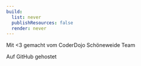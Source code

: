 ```yaml
---
build:
  list: never
  publishResources: false
  render: never
---
```


Mit <3 gemacht vom CoderDojo Schöneweide Team

Auf GitHub gehostet
